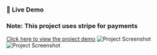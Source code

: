 ### 🔗 Live Demo
### Note: This project uses stripe for payments
[Click here to view the project demo]()
![Project Screenshot]()
![Project Screenshot]()




